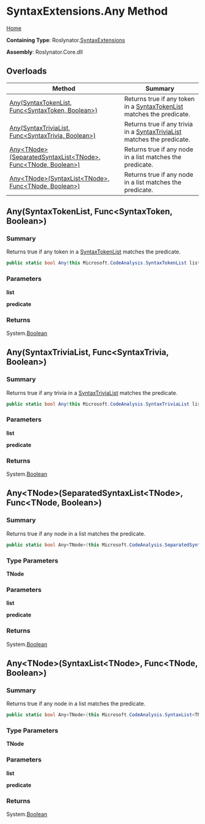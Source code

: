 # SyntaxExtensions\.Any Method

[Home](../../../README.md)

**Containing Type**: Roslynator\.[SyntaxExtensions](../README.md)

**Assembly**: Roslynator\.Core\.dll

## Overloads

| Method | Summary |
| ------ | ------- |
| [Any(SyntaxTokenList, Func\<SyntaxToken, Boolean>)](../Any/README.md#Roslynator_SyntaxExtensions_Any_Microsoft_CodeAnalysis_SyntaxTokenList_System_Func_Microsoft_CodeAnalysis_SyntaxToken_System_Boolean__) | Returns true if any token in a [SyntaxTokenList](https://docs.microsoft.com/en-us/dotnet/api/microsoft.codeanalysis.syntaxtokenlist) matches the predicate\. |
| [Any(SyntaxTriviaList, Func\<SyntaxTrivia, Boolean>)](../Any/README.md#Roslynator_SyntaxExtensions_Any_Microsoft_CodeAnalysis_SyntaxTriviaList_System_Func_Microsoft_CodeAnalysis_SyntaxTrivia_System_Boolean__) | Returns true if any trivia in a [SyntaxTriviaList](https://docs.microsoft.com/en-us/dotnet/api/microsoft.codeanalysis.syntaxtrivialist) matches the predicate\. |
| [Any\<TNode>(SeparatedSyntaxList\<TNode>, Func\<TNode, Boolean>)](#Roslynator_SyntaxExtensions_Any__1_Microsoft_CodeAnalysis_SeparatedSyntaxList___0__System_Func___0_System_Boolean__) | Returns true if any node in a list matches the predicate\. |
| [Any\<TNode>(SyntaxList\<TNode>, Func\<TNode, Boolean>)](#Roslynator_SyntaxExtensions_Any__1_Microsoft_CodeAnalysis_SyntaxList___0__System_Func___0_System_Boolean__) | Returns true if any node in a list matches the predicate\. |

## Any\(SyntaxTokenList, Func\<SyntaxToken, Boolean>\) <a name="Roslynator_SyntaxExtensions_Any_Microsoft_CodeAnalysis_SyntaxTokenList_System_Func_Microsoft_CodeAnalysis_SyntaxToken_System_Boolean__"></a>

### Summary

Returns true if any token in a [SyntaxTokenList](https://docs.microsoft.com/en-us/dotnet/api/microsoft.codeanalysis.syntaxtokenlist) matches the predicate\.

```csharp
public static bool Any(this Microsoft.CodeAnalysis.SyntaxTokenList list, System.Func<Microsoft.CodeAnalysis.SyntaxToken, bool> predicate)
```

### Parameters

**list**

**predicate**

### Returns

System\.[Boolean](https://docs.microsoft.com/en-us/dotnet/api/system.boolean)

## Any\(SyntaxTriviaList, Func\<SyntaxTrivia, Boolean>\) <a name="Roslynator_SyntaxExtensions_Any_Microsoft_CodeAnalysis_SyntaxTriviaList_System_Func_Microsoft_CodeAnalysis_SyntaxTrivia_System_Boolean__"></a>

### Summary

Returns true if any trivia in a [SyntaxTriviaList](https://docs.microsoft.com/en-us/dotnet/api/microsoft.codeanalysis.syntaxtrivialist) matches the predicate\.

```csharp
public static bool Any(this Microsoft.CodeAnalysis.SyntaxTriviaList list, System.Func<Microsoft.CodeAnalysis.SyntaxTrivia, bool> predicate)
```

### Parameters

**list**

**predicate**

### Returns

System\.[Boolean](https://docs.microsoft.com/en-us/dotnet/api/system.boolean)

## Any\<TNode>\(SeparatedSyntaxList\<TNode>, Func\<TNode, Boolean>\) <a name="Roslynator_SyntaxExtensions_Any__1_Microsoft_CodeAnalysis_SeparatedSyntaxList___0__System_Func___0_System_Boolean__"></a>

### Summary

Returns true if any node in a list matches the predicate\.

```csharp
public static bool Any<TNode>(this Microsoft.CodeAnalysis.SeparatedSyntaxList<TNode> list, System.Func<TNode, bool> predicate) where TNode : Microsoft.CodeAnalysis.SyntaxNode
```

### Type Parameters

**TNode**

### Parameters

**list**

**predicate**

### Returns

System\.[Boolean](https://docs.microsoft.com/en-us/dotnet/api/system.boolean)

## Any\<TNode>\(SyntaxList\<TNode>, Func\<TNode, Boolean>\) <a name="Roslynator_SyntaxExtensions_Any__1_Microsoft_CodeAnalysis_SyntaxList___0__System_Func___0_System_Boolean__"></a>

### Summary

Returns true if any node in a list matches the predicate\.

```csharp
public static bool Any<TNode>(this Microsoft.CodeAnalysis.SyntaxList<TNode> list, System.Func<TNode, bool> predicate) where TNode : Microsoft.CodeAnalysis.SyntaxNode
```

### Type Parameters

**TNode**

### Parameters

**list**

**predicate**

### Returns

System\.[Boolean](https://docs.microsoft.com/en-us/dotnet/api/system.boolean)


